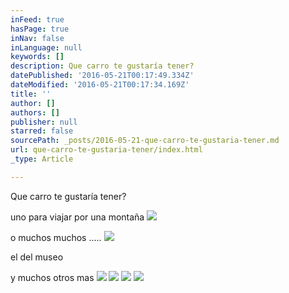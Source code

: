 ```yaml
---
inFeed: true
hasPage: true
inNav: false
inLanguage: null
keywords: []
description: Que carro te gustaría tener?
datePublished: '2016-05-21T00:17:49.334Z'
dateModified: '2016-05-21T00:17:34.169Z'
title: ''
author: []
authors: []
publisher: null
starred: false
sourcePath: _posts/2016-05-21-que-carro-te-gustaria-tener.md
url: que-carro-te-gustaria-tener/index.html
_type: Article

---
```

Que carro te gustaría tener?

uno para viajar por una montaña
![](https://the-grid-user-content.s3-us-west-2.amazonaws.com/dfc0bf15-b62c-4902-b899-31f2d9349e59.jpg)

o muchos muchos .....
![](https://the-grid-user-content.s3-us-west-2.amazonaws.com/73b692fe-e2af-4099-ad46-7c4090e51500.jpg)

el del museo

y muchos otros mas
![](https://the-grid-user-content.s3-us-west-2.amazonaws.com/da32ab39-523a-4583-b991-45e26a750883.jpg)
![](https://the-grid-user-content.s3-us-west-2.amazonaws.com/1e0ac2a5-dd21-430d-883d-6cebb5c480d0.jpg)
![](https://the-grid-user-content.s3-us-west-2.amazonaws.com/bca79a83-259d-485e-a59b-c5a6771179b0.jpg)
![](https://the-grid-user-content.s3-us-west-2.amazonaws.com/6b1c6161-39a0-4131-b48e-6735866ffd3b.jpg)